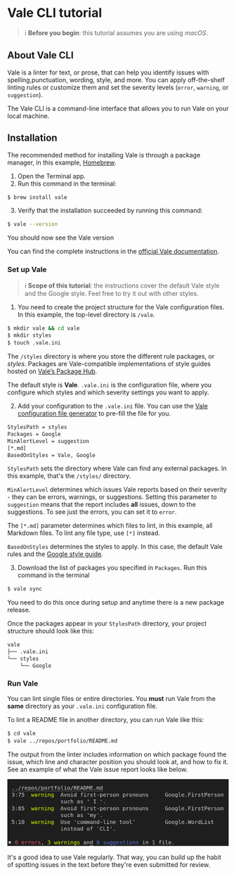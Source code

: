 # Vale CLI tutorial

> :information_source: **Before you begin**: this tutorial assumes you are using *macOS*.

## About Vale CLI

Vale is a linter for text, or prose, that can help you identify issues with spelling,punctuation, wording, style, and more. You can apply off-the-shelf linting rules or customize them and set the severity levels (`error`, `warning`, or `suggestion`).

The Vale CLI is a command-line interface that allows you to run Vale on your local machine.

## Installation

The recommended method for installing Vale is through a package manager, in this example, [Homebrew](https://formulae.brew.sh/formula/vale).

1. Open the Terminal app.
2. Run this command in the terminal:

```sh
$ brew install vale
```

3. Verify that the installation succeeded by running this command:
    
```sh
$ vale --version
```

You should now see the Vale version

You can find the complete instructions in the [official Vale documentation](https://vale.sh/docs/vale-cli/installation/).

### Set up Vale

> :information_source: **Scope of this tutorial**: the instructions cover the default Vale style and the Google style. Feel free to try it out with other styles.

1. You need to create the project structure for the Vale configuration files. In this example, the top-level directory is `/vale`.

```sh
$ mkdir vale && cd vale
$ mkdir styles
$ touch .vale.ini
```

The `/styles` directory is where you store the different rule packages, or *styles*. Packages are Vale-compatible implementations of style guides hosted on [Valeʼs Package Hub](https://vale.sh/hub/).

The default style is **Vale**. `.vale.ini` is the configuration file, where you configure which styles and which severity settings you want to apply.

2. Add your configuration to the `.vale.ini` file. You can use the [Vale configuration file generator](https://vale.sh/generator) to pre-fill the file for you.

```
StylesPath = styles
Packages = Google
MinAlertLevel = suggestion
[*.md]
BasedOnStyles = Vale, Google
```

`StylesPath` sets the directory where Vale can find any external packages. In this example, that's the `/styles/` directory.

`MinAlertLevel` determines which issues Vale reports based on their severity - they can be errors, warnings, or suggestions. Setting this parameter to `suggestion` means that the report includes **all** issues, down to the suggestions. To see just the errors, you can set it to `error`.

The `[*.md]` parameter determines which files to lint, in this example, all Markdown files. To lint any file type, use `[*]` instead.

`BasedOnStyles` determines the styles to apply. In this case, the default Vale rules and the [Google style guide](https://developers.google.com/style).

3. Download the list of packages you specified in `Packages`. Run this command in the terminal

```sh
$ vale sync
```

You need to do this once during setup and anytime there is a new package release.

Once the packages appear in your `StylesPath` directory, your project structure should look like this:

```
vale
├── .vale.ini
└── styles
    └── Google
```

### Run Vale

You can lint single files or entire directories. You **must** run Vale from the **same** directory as your `.vale.ini` configuration file.

To lint a README file in another directory, you can run Vale like this:

```sh
$ cd vale
$ vale ../repos/portfolio/README.md
```

The output from the linter includes information on which package found the issue, which line and character position you should look at, and how to fix it. See an example of what the Vale issue report looks like below.

![Vale issue report](./media/vale-report.png)

It's a good idea to use Vale regularly. That way, you can build up the habit of spotting issues in the text before they're even submitted for review.
